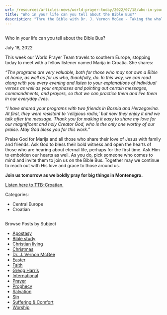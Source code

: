 ```yaml
---
url: /resources/articles-news/world-prayer-today/2022/07/18/who-in-your-life-can-you-tell-about-the-bible-bus
title: "Who in your life can you tell about the Bible Bus?"
description: "Thru the Bible with Dr. J. Vernon McGee - Taking the whole Word to the whole world"
---
```







## 
 Who in your life can you tell about the Bible Bus?


July 18, 2022
![]()




This week our World Prayer Team travels to southern Europe, stopping today to meet with a fellow listener named Marija in Croatia. She shares:

*“The programs are very valuable, both for those who may not own a Bible at home, as well as for us who, thankfully, do. In this way, we can read along with you every evening and listen to your explanations of individual verses as well as your emphases and pointing out certain messages, commandments, and prayers, so that we can practice them and live them in our everyday lives.* 

*“I have shared your programs with two friends in* *Bosnia and Herzegovina. At first, they were resistant to ‘religious radio,’ but now they enjoy it and we talk after the message. Thank you for making it easy to share my love for our* *magnificent and holy Creator God, who is the only one worthy of our praise. May God bless you for this work.”*

Praise God for Marija and all those who share their love of Jesus with family and friends. Ask God to bless their bold witness and open the hearts of those who are hearing about eternal life, perhaps for the first time. Ask Him to embolden our hearts as well. As you do, pick someone who comes to mind and invite them to join us on the Bible Bus. Together may we continue to reach out with His love and grace to those around us.

**Join us tomorrow as we boldly pray for big things in Montenegro.**

[Listen here to TTB-Croatian.](https://ttb.twr.org/home/day,0422/language,HRV)



Categories: 


* Central Europe
* Croatian









## 
 Browse Posts by Subject


* [Apostasy](/resources/articles-news/-in-tags/tags/Apostasy)
* [Bible study](/resources/articles-news/-in-tags/tags/Bible-study)
* [Christian living](/resources/articles-news/-in-tags/tags/Christian-living)
* [Christmas](/resources/articles-news/-in-tags/tags/Christmas)
* [Dr. J. Vernon McGee](/resources/articles-news/-in-tags/tags/Dr-J-Vernon-McGee)
* [Easter](/resources/articles-news/-in-tags/tags/easter)
* [Faith](/resources/articles-news/-in-tags/tags/Faith)
* [Gregg Harris](/resources/articles-news/-in-tags/tags/Gregg-Harris)
* [International](/resources/articles-news/-in-tags/tags/International)
* [Prayer](/resources/articles-news/-in-tags/tags/prayer)
* [Prophecy](/resources/articles-news/-in-tags/tags/Prophecy)
* [Salvation](/resources/articles-news/-in-tags/tags/Salvation)
* [Sin](/resources/articles-news/-in-tags/tags/sin)
* [Suffering & Comfort](/resources/articles-news/-in-tags/tags/Suffering-Comfort)
* [Worship](/resources/articles-news/-in-tags/tags/worship)






